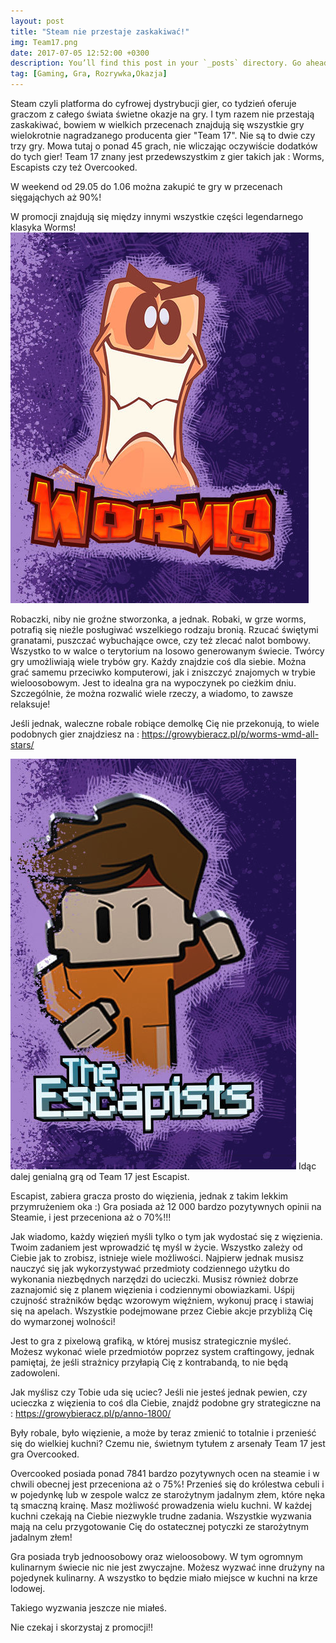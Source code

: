 ```yaml
---
layout: post
title: "Steam nie przestaje zaskakiwać!"
img: Team17.png
date: 2017-07-05 12:52:00 +0300
description: You’ll find this post in your `_posts` directory. Go ahead and edit it and re-build the site to see your changes. # Add post description (optional)
tag: [Gaming, Gra, Rozrywka,Okazja]
---
```

Steam czyli platforma do cyfrowej dystrybucji gier, co tydzień oferuje graczom z całego świata świetne okazje na gry. I tym razem nie przestają zaskakiwać, bowiem w wielkich przecenach znajdują się wszystkie gry wielokrotnie nagradzanego producenta gier "Team 17". Nie są to dwie czy trzy gry.  Mowa tutaj o ponad 45 grach, nie wliczając oczywiście dodatków do tych gier!  Team 17 znany jest przedewszystkim z gier takich jak : Worms, Escapists czy też Overcooked.  

W weekend od 29.05 do 1.06 można zakupić te gry w przecenach sięgająchych aż 90%!

W promocji znajdują się między innymi wszystkie części legendarnego klasyka Worms!
![Image](/assets/img/worms.png)

Robaczki, niby nie groźne stworzonka, a jednak. Robaki, w grze worms, potrafią się nieźle posługiwać wszelkiego rodzaju bronią. Rzucać świętymi granatami, puszczać wybuchające owce, czy też zlecać nalot bombowy. Wszystko to w walce o terytorium na losowo generowanym świecie. Twórcy gry umożliwiają wiele trybów gry. Każdy znajdzie coś dla siebie. Można grać samemu przeciwko komputerowi, jak i zniszczyć znajomych w trybie wieloosobowym.  Jest to idealna gra na wypoczynek po cieżkim dniu. Szczególnie, że można rozwalić wiele rzeczy, a wiadomo, to zawsze relaksuje! 

Jeśli jednak, waleczne robale robiące demolkę Cię nie przekonują, to wiele podobnych gier znajdziesz na : https://growybieracz.pl/p/worms-wmd-all-stars/

![Image](/assets/img/Escapist.png)
Idąc dalej genialną grą od Team 17 jest Escapist. 

Escapist, zabiera gracza prosto do więzienia, jednak z takim lekkim przymrużeniem oka :) 
Gra posiada aż 12 000 bardzo pozytywnych opinii na Steamie, i jest przeceniona aż o 70%!!!

Jak wiadomo, każdy więzień myśli tylko o tym jak wydostać się z więzienia. Twoim zadaniem jest wprowadzić tę myśl w życie. Wszystko zależy od Ciebie jak to zrobisz, istnieje wiele możliwości. Najpierw jednak musisz nauczyć się jak wykorzystywać przedmioty codziennego użytku do wykonania niezbędnych narzędzi do ucieczki. Musisz również dobrze zaznajomić się z planem więzienia i codziennymi obowiazkami. Uśpij czujność strażników będąc wzorowym więźniem, wykonuj pracę i stawiaj się na apelach. Wszystkie podejmowane przez Ciebie akcje przybliżą Cię do wymarzonej wolności! 

Jest to gra z pixelową grafiką, w której musisz strategicznie myśleć. Możesz wykonać wiele przedmiotów poprzez system craftingowy, jednak pamiętaj, że jeśli strażnicy przyłapią Cię z kontrabandą, to nie będą zadowoleni. 

Jak myślisz czy Tobie uda się uciec? Jeśli nie jesteś jednak pewien, czy ucieczka z więzienia to coś dla Ciebie, znajdź podobne gry strategiczne na : https://growybieracz.pl/p/anno-1800/

Były robale, było więzienie, a może by teraz zmienić to totalnie i przenieść się do wielkiej kuchni? Czemu nie, świetnym tytułem z arsenały Team 17 jest gra Overcooked. 

Overcooked posiada ponad 7841 bardzo pozytywnych ocen na steamie i w chwili obecnej jest przeceniona aż o 75%! Przenieś się do królestwa cebuli i w pojedynkę lub w zespole walcz ze starożytnym jadalnym złem, które nęka tą smaczną krainę. Masz możliwość prowadzenia wielu kuchni. W każdej kuchni czekają na Ciebie niezwykle trudne zadania. Wszystkie wyzwania mają na celu przygotowanie Cię do ostatecznej potyczki ze starożytnym jadalnym złem!

Gra posiada tryb jednoosobowy oraz wieloosobowy. W tym ogromnym kulinarnym świecie nic nie jest zwyczajne. Możesz wyzwać inne drużyny na pojedynek kulinarny. A wszystko to będzie miało miejsce w kuchni na krze lodowej. 

Takiego wyzwania jeszcze nie miałeś. 

Nie czekaj i skorzystaj z promocji!!
